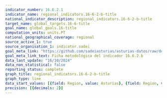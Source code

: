 ```yaml
---
indicator_number: 16.6.2.1
indicator_name: regional_indicators.16-6-2-b-title
national_indicator_description: regional_indicators.16-6-2-b-title
target_name: global_targets.16-6-title
goal_name: global_goals.16-title
computation_units: units.PT
national_geographical_coverage: regional
source_active_1: true
source_organisation_1: indicator.sadei
goal_meta_link: "https://github.com/sadeiasturias/asturias-datos/raw/develop/descargas/metodologia/16.6.2.b.pdf"
goal_meta_link_text: Ficha metodológica del indicador 16.6.2.b
data_last_update: "16/10/2024"
data_non_statistical: false
reporting_status: complete
graph_title: regional_indicators.16-6-2-b-title
graph_type: line
data_start_values: [{field: Region, value: Asturias}, {field: Region, value: España}]
precision: [{decimals: 2}]
---
```


